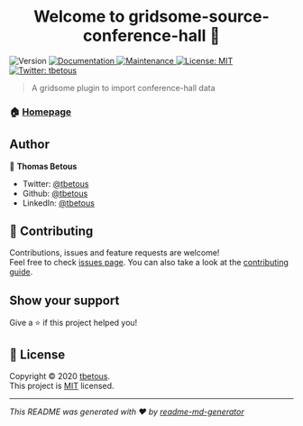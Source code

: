 <h1 align="center">Welcome to gridsome-source-conference-hall 👋</h1>
<p>
  <img alt="Version" src="https://img.shields.io/badge/version-0.0.1-blue.svg?cacheSeconds=2592000" />
  <a href="https://github.com/tbetous/gridsome-source-conference-hall#readme" target="_blank">
    <img alt="Documentation" src="https://img.shields.io/badge/documentation-yes-brightgreen.svg" />
  </a>
  <a href="https://github.com/tbetous/gridsome-source-conference-hall/graphs/commit-activity" target="_blank">
    <img alt="Maintenance" src="https://img.shields.io/badge/Maintained%3F-yes-green.svg" />
  </a>
  <a href="https://github.com/tbetous/gridsome-source-conference-hall/blob/master/LICENSE" target="_blank">
    <img alt="License: MIT" src="https://img.shields.io/badge/license-MIT-yellow.svg" />
  </a>
  <a href="https://twitter.com/tbetous" target="_blank">
    <img alt="Twitter: tbetous" src="https://img.shields.io/twitter/follow/tbetous.svg?style=social" />
  </a>
</p>

> A gridsome plugin to import conference-hall data

### 🏠 [Homepage](https://github.com/tbetous/gridsome-source-conference-hall#readme)

## Author

👤 **Thomas Betous**

- Twitter: [@tbetous](https://twitter.com/tbetous)
- Github: [@tbetous](https://github.com/tbetous)
- LinkedIn: [@tbetous](https://linkedin.com/in/tbetous)

## 🤝 Contributing

Contributions, issues and feature requests are welcome!<br />Feel free to check [issues page](https://github.com/tbetous/gridsome-source-conference-hall/issues). You can also take a look at the [contributing guide](https://github.com/tbetous/gridsome-source-conference-hall/blob/master/docs/CONTRIBUTING.md).

## Show your support

Give a ⭐️ if this project helped you!

## 📝 License

Copyright © 2020 [tbetous](https://github.com/tbetous).<br />
This project is [MIT](https://github.com/tbetous/gridsome-source-conference-hall/blob/master/LICENSE) licensed.

---

_This README was generated with ❤️ by [readme-md-generator](https://github.com/kefranabg/readme-md-generator)_
